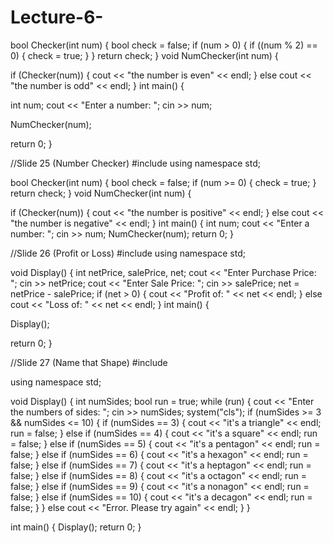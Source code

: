 # Lecture-6-
bool Checker(int num) { bool check = false; if (num > 0) { if ((num % 2) == 0) { check = true; } } return check; } void NumChecker(int num) {

if (Checker(num)) {
	cout << "the number is even" << endl;
}
else
	cout << "the number is odd" << endl;
} int main() {

int num;
cout << "Enter a number: "; cin >> num;

NumChecker(num);

return 0;
}

//Slide 25 (Number Checker) #include using namespace std;

bool Checker(int num) { bool check = false; if (num >= 0) { check = true; } return check; } void NumChecker(int num) {

if (Checker(num)) {
	cout << "the number is positive" << endl;
}
else
	cout << "the number is negative" << endl;
} int main() { int num; cout << "Enter a number: "; cin >> num; NumChecker(num); return 0; }

//Slide 26 (Profit or Loss) #include using namespace std;

void Display() { int netPrice, salePrice, net; cout << "Enter Purchase Price: "; cin >> netPrice; cout << "Enter Sale Price: "; cin >> salePrice; net = netPrice - salePrice; if (net > 0) { cout << "Profit of: " << net << endl; } else cout << "Loss of: " << net << endl; } int main() {

Display();

return 0;
}

//Slide 27 (Name that Shape) #include

using namespace std;

void Display() { int numSides; bool run = true; while (run) { cout << "Enter the numbers of sides: "; cin >> numSides; system("cls"); if (numSides >= 3 && numSides <= 10) { if (numSides == 3) { cout << "it's a triangle" << endl; run = false; } else if (numSides == 4) { cout << "it's a square" << endl; run = false; } else if (numSides == 5) { cout << "it's a pentagon" << endl; run = false; } else if (numSides == 6) { cout << "it's a hexagon" << endl; run = false; } else if (numSides == 7) { cout << "it's a heptagon" << endl; run = false; } else if (numSides == 8) { cout << "it's a octagon" << endl; run = false; } else if (numSides == 9) { cout << "it's a nonagon" << endl; run = false; } else if (numSides == 10) { cout << "it's a decagon" << endl; run = false; } } else cout << "Error. Please try again" << endl; } }

int main() { Display(); return 0; }
